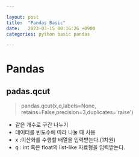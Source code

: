 ```yaml
---

layout: post
title:  "Pandas Basic"
date:   2023-03-15 00:16:26 +0900
categories: python basic pandas

---
```


# Pandas

## padas.qcut

> pandas.qcut(x,q,labels=None, retains=False,precision=3,duplicates='raise')

- 같은 개수로 구간 나누기
- 데이터를 빈도수에 따라 나눌 때 사용
- x :이산화를 수행할 배열을 입력받는다.(1차원)
- q : int 혹은 float의 list-like 자료형을 입력받는다.



